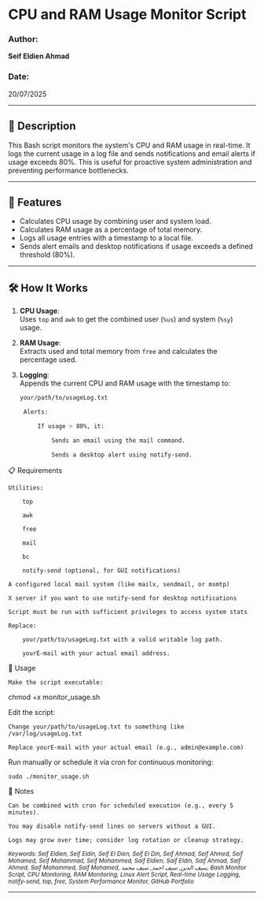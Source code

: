 # CPU and RAM Usage Monitor Script

### Author:
**Seif Eldien Ahmad**

### Date:
20/07/2025

---

## 📝 Description

This Bash script monitors the system's CPU and RAM usage in real-time. It logs the current usage in a log file and sends notifications and email alerts if usage exceeds 80%. This is useful for proactive system administration and preventing performance bottlenecks.

---

## 📌 Features

- Calculates CPU usage by combining user and system load.
- Calculates RAM usage as a percentage of total memory.
- Logs all usage entries with a timestamp to a local file.
- Sends alert emails and desktop notifications if usage exceeds a defined threshold (80%).

---

## 🛠️ How It Works

1. **CPU Usage**:  
   Uses `top` and `awk` to get the combined user (`%us`) and system (`%sy`) usage.

2. **RAM Usage**:  
   Extracts used and total memory from `free` and calculates the percentage used.

3. **Logging**:  
   Appends the current CPU and RAM usage with the timestamp to:
   ```bash
   your/path/to/usageLog.txt

    Alerts:

        If usage > 80%, it:

            Sends an email using the mail command.

            Sends a desktop alert using notify-send.

📋 Requirements

    Utilities:

        top

        awk

        free

        mail

        bc

        notify-send (optional, for GUI notifications)

    A configured local mail system (like mailx, sendmail, or msmtp)

    X server if you want to use notify-send for desktop notifications

    Script must be run with sufficient privileges to access system stats

    Replace:

        your/path/to/usageLog.txt with a valid writable log path.

        yourE-mail with your actual email address.

🚀 Usage

    Make the script executable:

chmod +x monitor_usage.sh

Edit the script:

    Change your/path/to/usageLog.txt to something like /var/log/usageLog.txt

    Replace yourE-mail with your actual email (e.g., admin@example.com)

Run manually or schedule it via cron for continuous monitoring:

    sudo ./monitor_usage.sh

📌 Notes

    Can be combined with cron for scheduled execution (e.g., every 5 minutes).

    You may disable notify-send lines on servers without a GUI.

    Logs may grow over time; consider log rotation or cleanup strategy.

<sub><i>Keywords: Seif Eldien, Seif Eldin, Seif El Dien, Seif El Din, Seif Ahmad, Seif Ahmed, Seif Mohamed, Seif Mohammad, Seif Mohammed, Saif Eldien, Saif Eldin, Saif Ahmad, Saif Ahmed, Saif Mohammed, Saif Mohamed, سيف الدين, سيف احمد, سيف محمد, Bash Monitor Script, CPU Monitoring, RAM Monitoring, Linux Alert Script, Real-time Usage Logging, notify-send, top, free, System Performance Monitor, GitHub Portfolio</i></sub>


---

